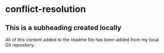# conflict-resolution

  ## This is a subheading created locally

  All of this content added to the readme file has been added from my local Git repository.
  ```
